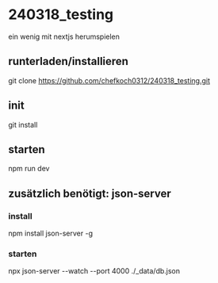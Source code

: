 # 240318_testing
ein wenig mit nextjs herumspielen

## runterladen/installieren
git clone https://github.com/chefkoch0312/240318_testing.git

## init
git install

## starten
npm run dev

## zusätzlich benötigt: json-server

### install
npm install json-server -g

### starten
npx json-server --watch --port 4000 ./_data/db.json